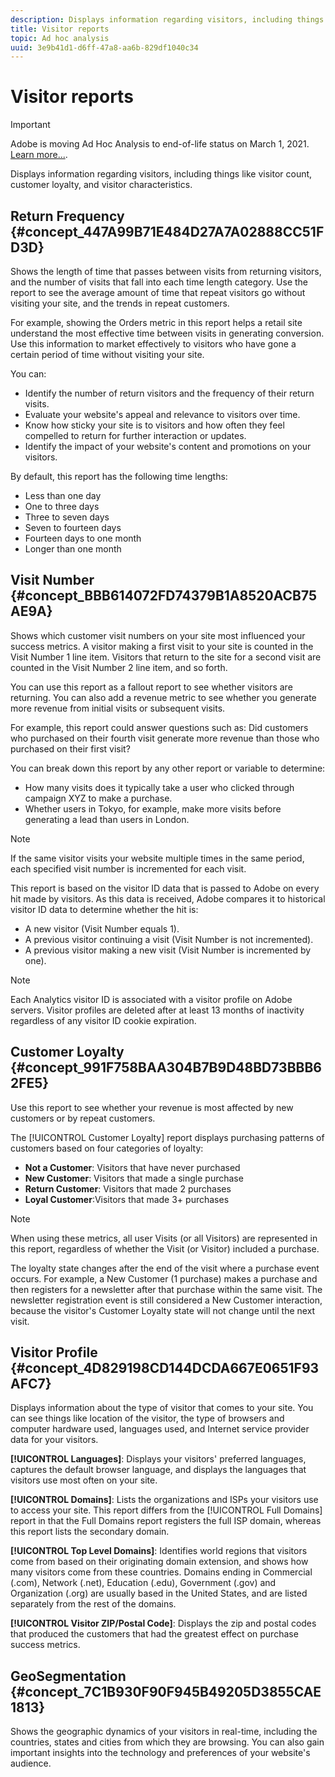 ```yaml
---
description: Displays information regarding visitors, including things like visitor count, customer loyalty, and visitor characteristics.
title: Visitor reports
topic: Ad hoc analysis
uuid: 3e9b41d1-d6ff-47a8-aa6b-829df1040c34
---
```


# Visitor reports

>[!IMPORTANT]
>
>Adobe is moving Ad Hoc Analysis to end-of-life status on March 1, 2021. [Learn more...](https://adobe.ly/discoverworkspace).

Displays information regarding visitors, including things like visitor count, customer loyalty, and visitor characteristics.

## Return Frequency {#concept_447A99B71E484D27A7A02888CC51FD3D}

Shows the length of time that passes between visits from returning visitors, and the number of visits that fall into each time length category. Use the report to see the average amount of time that repeat visitors go without visiting your site, and the trends in repeat customers.

<!-- 

c_reports_return_freq.xml

 -->

For example, showing the Orders metric in this report helps a retail site understand the most effective time between visits in generating conversion. Use this information to market effectively to visitors who have gone a certain period of time without visiting your site.

You can:

* Identify the number of return visitors and the frequency of their return visits.
* Evaluate your website's appeal and relevance to visitors over time.
* Know how sticky your site is to visitors and how often they feel compelled to return for further interaction or updates.
* Identify the impact of your website's content and promotions on your visitors.

By default, this report has the following time lengths:

* Less than one day 
* One to three days 
* Three to seven days 
* Seven to fourteen days 
* Fourteen days to one month 
* Longer than one month

## Visit Number {#concept_BBB614072FD74379B1A8520ACB75AE9A}

Shows which customer visit numbers on your site most influenced your success metrics. A visitor making a first visit to your site is counted in the Visit Number 1 line item. Visitors that return to the site for a second visit are counted in the Visit Number 2 line item, and so forth.

<!-- 

c_reports_visit_number.xml

 -->

You can use this report as a fallout report to see whether visitors are returning. You can also add a revenue metric to see whether you generate more revenue from initial visits or subsequent visits.

For example, this report could answer questions such as: Did customers who purchased on their fourth visit generate more revenue than those who purchased on their first visit?

You can break down this report by any other report or variable to determine:

* How many visits does it typically take a user who clicked through campaign XYZ to make a purchase.
* Whether users in Tokyo, for example, make more visits before generating a lead than users in London.

>[!NOTE]
>
>If the same visitor visits your website multiple times in the same period, each specified visit number is incremented for each visit.

This report is based on the visitor ID data that is passed to Adobe on every hit made by visitors. As this data is received, Adobe compares it to historical visitor ID data to determine whether the hit is:

* A new visitor (Visit Number equals 1).
* A previous visitor continuing a visit (Visit Number is not incremented).
* A previous visitor making a new visit (Visit Number is incremented by one).

>[!NOTE]
>
>Each Analytics visitor ID is associated with a visitor profile on Adobe servers. Visitor profiles are deleted after at least 13 months of inactivity regardless of any visitor ID cookie expiration.

## Customer Loyalty {#concept_991F758BAA304B7B9D48BD73BBB62FE5}

Use this report to see whether your revenue is most affected by new customers or by repeat customers.

<!-- 

c_reports_customerloyalty.xml

 -->

The [!UICONTROL Customer Loyalty] report displays purchasing patterns of customers based on four categories of loyalty:

* **Not a Customer**: Visitors that have never purchased 
* **New Customer**: Visitors that made a single purchase 
* **Return Customer**: Visitors that made 2 purchases 
* **Loyal Customer**:Visitors that made 3+ purchases

>[!NOTE]
>
>When using these metrics, all user Visits (or all Visitors) are represented in this report, regardless of whether the Visit (or Visitor) included a purchase.

The loyalty state changes after the end of the visit where a purchase event occurs. For example, a New Customer (1 purchase) makes a purchase and then registers for a newsletter after that purchase within the same visit. The newsletter registration event is still considered a New Customer interaction, because the visitor's Customer Loyalty state will not change until the next visit.

## Visitor Profile {#concept_4D829198CD144DCDA667E0651F93AFC7}

Displays information about the type of visitor that comes to your site. You can see things like location of the visitor, the type of browsers and computer hardware used, languages used, and Internet service provider data for your visitors.

<!-- 

c_reports_visitor_profile.xml

 -->

**[!UICONTROL Languages]**: Displays your visitors' preferred languages, captures the default browser language, and displays the languages that visitors use most often on your site.

**[!UICONTROL Domains]**: Lists the organizations and ISPs your visitors use to access your site. This report differs from the [!UICONTROL Full Domains] report in that the Full Domains report registers the full ISP domain, whereas this report lists the secondary domain.

**[!UICONTROL Top Level Domains]**: Identifies world regions that visitors come from based on their originating domain extension, and shows how many visitors come from these countries. Domains ending in Commercial (.com), Network (.net), Education (.edu), Government (.gov) and Organization (.org) are usually based in the United States, and are listed separately from the rest of the domains.

**[!UICONTROL Visitor ZIP/Postal Code]**: Displays the zip and postal codes that produced the customers that had the greatest effect on purchase success metrics.

## GeoSegmentation {#concept_7C1B930F90F945B49205D3855CAE1813}

<!-- 

c_reports_geosegmentation.xml

 -->

Shows the geographic dynamics of your visitors in real-time, including the countries, states and cities from which they are browsing. You can also gain important insights into the technology and preferences of your website's audience.
